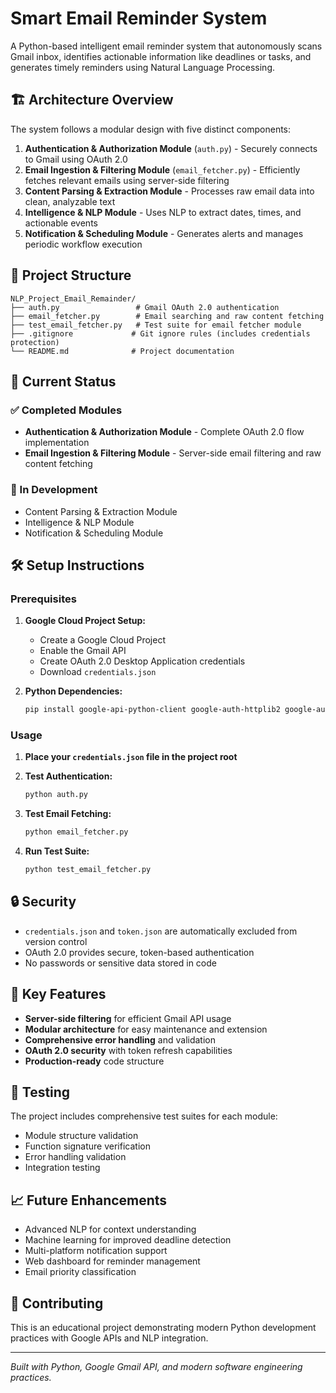# Smart Email Reminder System

A Python-based intelligent email reminder system that autonomously scans Gmail inbox, identifies actionable information like deadlines or tasks, and generates timely reminders using Natural Language Processing.

## 🏗️ Architecture Overview

The system follows a modular design with five distinct components:

1. **Authentication & Authorization Module** (`auth.py`) - Securely connects to Gmail using OAuth 2.0
2. **Email Ingestion & Filtering Module** (`email_fetcher.py`) - Efficiently fetches relevant emails using server-side filtering
3. **Content Parsing & Extraction Module** - Processes raw email data into clean, analyzable text
4. **Intelligence & NLP Module** - Uses NLP to extract dates, times, and actionable events
5. **Notification & Scheduling Module** - Generates alerts and manages periodic workflow execution

## 📁 Project Structure

```
NLP_Project_Email_Remainder/
├── auth.py                 # Gmail OAuth 2.0 authentication
├── email_fetcher.py        # Email searching and raw content fetching
├── test_email_fetcher.py   # Test suite for email fetcher module
├── .gitignore             # Git ignore rules (includes credentials protection)
└── README.md              # Project documentation
```

## 🚀 Current Status

### ✅ Completed Modules

- **Authentication & Authorization Module** - Complete OAuth 2.0 flow implementation
- **Email Ingestion & Filtering Module** - Server-side email filtering and raw content fetching

### 🔄 In Development

- Content Parsing & Extraction Module
- Intelligence & NLP Module  
- Notification & Scheduling Module

## 🛠️ Setup Instructions

### Prerequisites

1. **Google Cloud Project Setup:**
   - Create a Google Cloud Project
   - Enable the Gmail API
   - Create OAuth 2.0 Desktop Application credentials
   - Download `credentials.json`

2. **Python Dependencies:**
   ```bash
   pip install google-api-python-client google-auth-httplib2 google-auth-oauthlib
   ```

### Usage

1. **Place your `credentials.json` file in the project root**

2. **Test Authentication:**
   ```bash
   python auth.py
   ```

3. **Test Email Fetching:**
   ```bash
   python email_fetcher.py
   ```

4. **Run Test Suite:**
   ```bash
   python test_email_fetcher.py
   ```

## 🔒 Security

- `credentials.json` and `token.json` are automatically excluded from version control
- OAuth 2.0 provides secure, token-based authentication
- No passwords or sensitive data stored in code

## 🎯 Key Features

- **Server-side filtering** for efficient Gmail API usage
- **Modular architecture** for easy maintenance and extension
- **Comprehensive error handling** and validation
- **OAuth 2.0 security** with token refresh capabilities
- **Production-ready** code structure

## 🧪 Testing

The project includes comprehensive test suites for each module:
- Module structure validation
- Function signature verification
- Error handling validation
- Integration testing

## 📈 Future Enhancements

- Advanced NLP for context understanding
- Machine learning for improved deadline detection
- Multi-platform notification support
- Web dashboard for reminder management
- Email priority classification

## 🤝 Contributing

This is an educational project demonstrating modern Python development practices with Google APIs and NLP integration.

---

*Built with Python, Google Gmail API, and modern software engineering practices.*